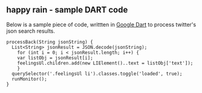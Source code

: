 ## happy rain - sample DART code

Below is a sample piece of code, writtten in <a href="https://www.dartlang.org/" target="_blank">Google Dart</a> to process twitter's json search results.

```
processBack(String jsonString) {
  List<String> jsonResult = JSON.decode(jsonString);
    for (int i = 0; i < jsonResult.length; i++) {
    var listObj = jsonResult[i];
    feelingsUl.children.add(new LIElement()..text = listObj['text']);
    }
  querySelector('.feelingsUl li').classes.toggle('loaded', true);
  runMonitor();
}
```

